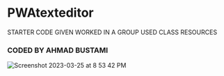 # PWAtexteditor
STARTER CODE GIVEN 
WORKED IN A GROUP
USED CLASS RESOURCES
### CODED BY AHMAD BUSTAMI ###
![Screenshot 2023-03-25 at 8 53 42 PM](https://user-images.githubusercontent.com/122761770/227751100-e58cb386-ec20-4d9f-af41-e48ef719864e.png)
